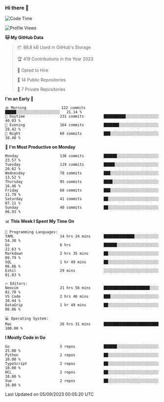 ### Hi there 👋
<!--![visitors](https://visitor-badge.glitch.me/badge?page_id=d0zingcat)-->
<!--
**d0zingcat/d0zingcat** is a ✨ _special_ ✨ repository because its `README.md` (this file) appears on your GitHub profile.

Here are some ideas to get you started:

- 🔭 I’m currently working on ...
- 🌱 I’m currently learning ...
- 👯 I’m looking to collaborate on ...
- 🤔 I’m looking for help with ...
- 💬 Ask me about ...
- 📫 How to reach me: ...
- 😄 Pronouns: ...
- ⚡ Fun fact: ...
-->
<!--START_SECTION:waka-->
![Code Time](http://img.shields.io/badge/Code%20Time-3%2C007%20hrs%2031%20mins-blue)

![Profile Views](http://img.shields.io/badge/Profile%20Views-0-blue)

**🐱 My GitHub Data** 

> 📦 88.8 kB Used in GitHub's Storage 
 > 
> 🏆 419 Contributions in the Year 2023
 > 
> 💼 Opted to Hire
 > 
> 📜 14 Public Repositories 
 > 
> 🔑 7 Private Repositories 
 > 
**I'm an Early 🐤** 

```text
🌞 Morning                122 commits         █████░░░░░░░░░░░░░░░░░░░░   21.14 % 
🌆 Daytime                231 commits         ██████████░░░░░░░░░░░░░░░   40.03 % 
🌃 Evening                164 commits         ███████░░░░░░░░░░░░░░░░░░   28.42 % 
🌙 Night                  60 commits          ███░░░░░░░░░░░░░░░░░░░░░░   10.40 % 
```
📅 **I'm Most Productive on Monday** 

```text
Monday                   136 commits         ██████░░░░░░░░░░░░░░░░░░░   23.57 % 
Tuesday                  119 commits         █████░░░░░░░░░░░░░░░░░░░░   20.62 % 
Wednesday                78 commits          ███░░░░░░░░░░░░░░░░░░░░░░   13.52 % 
Thursday                 95 commits          ████░░░░░░░░░░░░░░░░░░░░░   16.46 % 
Friday                   68 commits          ███░░░░░░░░░░░░░░░░░░░░░░   11.79 % 
Saturday                 41 commits          ██░░░░░░░░░░░░░░░░░░░░░░░   07.11 % 
Sunday                   40 commits          ██░░░░░░░░░░░░░░░░░░░░░░░   06.93 % 
```


📊 **This Week I Spent My Time On** 

```text
💬 Programming Languages: 
YAML                     14 hrs 24 mins      ██████████████░░░░░░░░░░░   54.30 % 
Go                       6 hrs               ██████░░░░░░░░░░░░░░░░░░░   22.63 % 
Markdown                 2 hrs 35 mins       ██░░░░░░░░░░░░░░░░░░░░░░░   09.79 % 
SQL                      1 hr 49 mins        ██░░░░░░░░░░░░░░░░░░░░░░░   06.86 % 
Ezhil                    29 mins             ░░░░░░░░░░░░░░░░░░░░░░░░░   01.83 % 

🔥 Editors: 
Neovim                   21 hrs 56 mins      █████████████████████░░░░   82.70 % 
VS Code                  2 hrs 46 mins       ███░░░░░░░░░░░░░░░░░░░░░░   10.44 % 
DataGrip                 1 hr 49 mins        ██░░░░░░░░░░░░░░░░░░░░░░░   06.86 % 

💻 Operating System: 
Mac                      26 hrs 31 mins      █████████████████████████   100.00 % 
```

**I Mostly Code in Go** 

```text
Go                       5 repos             ██████░░░░░░░░░░░░░░░░░░░   25.00 % 
Python                   2 repos             ██░░░░░░░░░░░░░░░░░░░░░░░   10.00 % 
TypeScript               2 repos             ██░░░░░░░░░░░░░░░░░░░░░░░   10.00 % 
HCL                      2 repos             ██░░░░░░░░░░░░░░░░░░░░░░░   10.00 % 
Vue                      2 repos             ██░░░░░░░░░░░░░░░░░░░░░░░   10.00 % 
```




 Last Updated on 05/09/2023 00:05:20 UTC
<!--END_SECTION:waka-->

